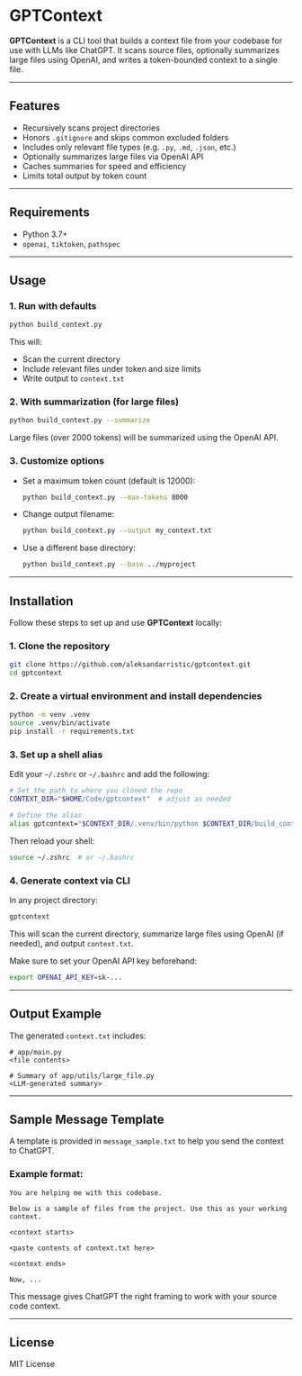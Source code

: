 # GPTContext

**GPTContext** is a CLI tool that builds a context file from your codebase for use with LLMs like ChatGPT. It scans source files, optionally summarizes large files using OpenAI, and writes a token-bounded context to a single file.

---

## Features

- Recursively scans project directories  
- Honors `.gitignore` and skips common excluded folders  
- Includes only relevant file types (e.g. `.py`, `.md`, `.json`, etc.)  
- Optionally summarizes large files via OpenAI API  
- Caches summaries for speed and efficiency  
- Limits total output by token count  

---

## Requirements

- Python 3.7+
- `openai`, `tiktoken`, `pathspec`

---

## Usage

### 1. Run with defaults

```bash
python build_context.py
```

This will:

- Scan the current directory
- Include relevant files under token and size limits
- Write output to `context.txt`

### 2. With summarization (for large files)

```bash
python build_context.py --summarize
```

Large files (over 2000 tokens) will be summarized using the OpenAI API.

### 3. Customize options

- Set a maximum token count (default is 12000):

  ```bash
  python build_context.py --max-tokens 8000
  ```

- Change output filename:

  ```bash
  python build_context.py --output my_context.txt
  ```

- Use a different base directory:

  ```bash
  python build_context.py --base ../myproject
  ```

---

## Installation

Follow these steps to set up and use **GPTContext** locally:

### 1. Clone the repository

```bash
git clone https://github.com/aleksandarristic/gptcontext.git
cd gptcontext
```

### 2. Create a virtual environment and install dependencies

```bash
python -m venv .venv
source .venv/bin/activate
pip install -r requirements.txt
```

### 3. Set up a shell alias

Edit your `~/.zshrc` or `~/.bashrc` and add the following:

```bash
# Set the path to where you cloned the repo
CONTEXT_DIR="$HOME/Code/gptcontext"  # adjust as needed

# Define the alias
alias gptcontext="$CONTEXT_DIR/.venv/bin/python $CONTEXT_DIR/build_context.py --base . --output context.txt"
```

Then reload your shell:

```bash
source ~/.zshrc  # or ~/.bashrc
```

### 4. Generate context via CLI

In any project directory:

```bash
gptcontext
```

This will scan the current directory, summarize large files using OpenAI (if needed), and output `context.txt`.

Make sure to set your OpenAI API key beforehand:

```bash
export OPENAI_API_KEY=sk-...
```

---

## Output Example

The generated `context.txt` includes:

```
# app/main.py
<file contents>

# Summary of app/utils/large_file.py
<LLM-generated summary>
```

---

## Sample Message Template

A template is provided in `message_sample.txt` to help you send the context to ChatGPT.

### Example format:

```
You are helping me with this codebase.

Below is a sample of files from the project. Use this as your working context.

<context starts>

<paste contents of context.txt here>

<context ends>

Now, ...
```

This message gives ChatGPT the right framing to work with your source code context.


---

## License

MIT License
